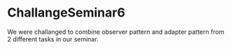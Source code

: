# ChallangeSeminar6
We were challanged to combine observer pattern and adapter pattern from 2 different tasks in our seminar.
